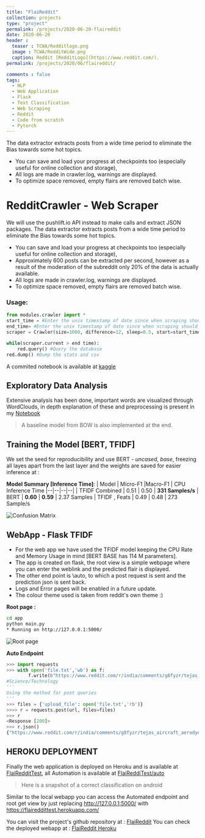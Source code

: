 ```yaml
---
title: "FlaiReddit"
collection: projects
type: "project"
permalink: /projects/2020-06-20-flaireddit
date: 2020-06-20
header :
  teaser : TCWA/Redditlogo.png
  image : TCWA/RedditWide.png
  caption: Reddit [RedditLogo](https://www.reddit.com/).
permalink: /projects/2020/06/flaireddit/

comments : false
tags:
  - NLP
  - Web Application
  - Flask
  - Text Classification
  - Web Scraping
  - Reddit
  - Code from scratch
  - Pytorch
---
```


The data extractor extracts posts from a wide time period to eliminate the Bias towards some hot topics.
* You can save and load your progress at checkpoints too (especially useful for online collection and storage),  
* All logs are made in crawler.log, warnings are displayed.
* To optimize space removed, empty flairs are removed batch wise.

# RedditCrawler - Web Scraper
We will use the pushlift.io API instead to make calls and extract JSON packages.
The data extractor extracts posts from a wide time period to eliminate the Bias towards some hot topics.
* You can save and load your progress at checkpoints too (especially useful for online collection and storage), 
* Approximately  600 posts can be extracted per second, however as a result of the moderation of the subreddit only 20% of the data is actually available. 
* All logs are made in crawler.log, warnings are displayed.
* To optimize space removed, empty flairs are removed batch wise.

### Usage:

```python
from modules.crawler import *
start_time = #Enter the unix timestamp of date since when scraping should begin
end_time= #Enter the unix timestamp of date since when scraping should end
scraper = Crawler(size=1000, difference=12, sleep=0.5, start=start_time)

while(scraper.current > end time):
	red.query() #Query the database
red.dump() #Dump the stats and csv
```

A commited notebook is available at [kaggle](https://www.kaggle.com/someshsingh22/redditcrawlertest)

## Exploratory Data Analysis
Extensive analysis has been done, important words are visualized through WordClouds, in depth explanation of these and preprocessing is present in my [Notebook](https://github.com/someshsingh22/FlaiReddit-MIDAS/blob/master/Notebooks/Part-2-EDA.ipynb)

>A baseline model from BOW is also implemented at the end.
## Training the Model [BERT, TFIDF]
We set the seed for reproducibility and use BERT - *uncased, base*, freezing all layes apart from the last layer and the weights are saved for easier inference at : 

**Model Summary [Inference Time]**:
| Model | Micro-F1  |Macro-F1  | CPU Inference Time
|--|--|--|--|
| TFIDF Combined | 0.51 | 0.50  | **331 Samples/s**
| BERT | **0.60** | **0.59**  |	2.37 Samples
| TFIDF , Feats | 0.49 | 0.48  | 273 Sample/s

![Confusion Matrix](Images/CM.png)

## WebApp - Flask TFIDF
* For the web app we have used the TFIDF model keeping the CPU Rate and Memory Usage in mind [BERT BASE has 114 M parameters].
* The app is created on flask, the root view is a simple webpage where you can enter the weblink and the predicted flair is displayed.
* The other end point is \auto, to which a post request is sent and the prediction json is sent back.
* Logs and Error pages will be enabled in a future update.
* The colour theme used is taken from reddit's own theme :)

 **Root page :**
```bash
cd app
python main.py
* Running on http://127.0.0.1:5000/
```
![Root page](Images/websnap.PNG)

**Auto Endpoint**
```python
>>> import requests
>>> with open('file.txt','wb') as f:
		f.write(b"https://www.reddit.com/r/india/comments/g8fyzr/tejas_aircraft_aerodynamics_analysis_the_swedish/")
#Science/Technology
'''
Using the method for post queries
'''
>>> files = {'upload_file': open('file.txt','rb')}
>>>> r = requests.post(url, files=files)
>>> r
<Response [200]>
>>> r.json()
{"https://www.reddit.com/r/india/comments/g8fyzr/tejas_aircraft_aerodynamics_analysis_the_swedish/" : 'Science/Technology'}
```
## HEROKU DEPLOYMENT
Finally the web application is deployed on Heroku and is available at [FlaiRedditTest](https://flaireddittest.herokuapp.com/), all Automation is available at [FlaiReddiTest/auto](https://flaireddittest.herokuapp.com/auto)
> Here is a snapshot of a correct classification on android

 Similar to the local webapp you can access the Automated endpoint and root get view by just replacing http://127.0.0.1:5000/ with https://flaireddittest.herokuapp.com/


You can visit the project's github repository at : [FlaiReddit](https://github.com/someshsingh22/FlaiReddit-MIDAS)
You can check the deployed webapp at : [FlaiReddit Heroku](https://flaireddittest.herokuapp.com)
